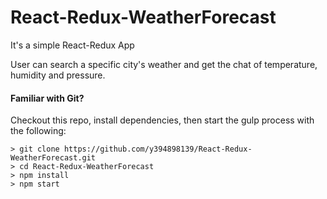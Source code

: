 # React-Redux-WeatherForecast

It's a simple React-Redux App

User can search a specific city's weather and get the chat of temperature, humidity and pressure.

#### Familiar with Git?
Checkout this repo, install dependencies, then start the gulp process with the following:

```
> git clone https://github.com/y394898139/React-Redux-WeatherForecast.git
> cd React-Redux-WeatherForecast
> npm install
> npm start
```

